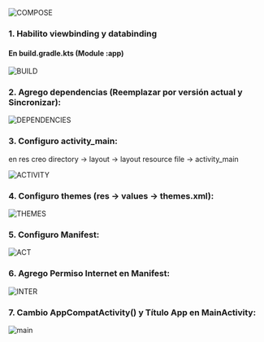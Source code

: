 ![COMPOSE](https://github.com/user-attachments/assets/da0cbaba-6b28-4631-82b1-542482be2e85)

 ### 1. Habilito viewbinding y databinding 
 #### En build.gradle.kts (Module :app)

![BUILD](https://github.com/user-attachments/assets/6ef5e43d-b07a-431e-802d-b377f35e88d6)

### 2. Agrego dependencias (Reemplazar por versión actual y Sincronizar):

![DEPENDENCIES](https://github.com/user-attachments/assets/cdac75b8-2086-4c4f-8bf3-af87cad22d49)

### 3. Configuro activity_main:

en res 
creo directory -> layout -> layout resource file -> activity_main

![ACTIVITY](https://github.com/user-attachments/assets/4cb063c0-1834-4267-a609-b12862f5b038)

### 4. Configuro themes (res -> values -> themes.xml):

![THEMES](https://github.com/user-attachments/assets/e1bccc88-faf6-4b23-98f2-2fc8f718a540)

### 5. Configuro Manifest:

![ACT](https://github.com/user-attachments/assets/63509a2f-4c4b-4a30-b553-29a9b14db376)

### 6. Agrego Permiso Internet en Manifest:

![INTER](https://github.com/user-attachments/assets/04f94916-6915-4c33-85bb-06d2538d64c4)

### 7. Cambio AppCompatActivity() y Título App en MainActivity:

![main](https://github.com/user-attachments/assets/f603eb90-219c-4841-b3d0-4e7df6f6b1c5)

